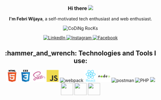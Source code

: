 <html>
<head>
  <link href="https://unpkg.com/aos@2.3.1/dist/aos.css" rel="stylesheet">
</head>
  <body>
<h3 align="center"> Hi there <img src="https://user-images.githubusercontent.com/42378118/110234147-e3259600-7f4e-11eb-95be-0c4047144dea.gif" width="30"><br></h3>

<p align="center">
  <b>I'm Febri Wijaya</b>, a self-motivated tech enthusiast and web enthusiast.
</p>

<!--img src="https://github.com/SP-XD/SP-XD/blob/main/sunrise_clickedbyme.jpeg?raw=true" width="1000px"-->

<div align="center" width="50">
<img src="https://github.com/SP-XD/SP-XD/blob/main/images/dev-working_rounded.gif?raw=true" href="https://github.com/sp-xd" alt="CoDiNg RocKs"  width="550"/><br> 
</div>

<p align="center">
  <a href="https://www.linkedin.com/in/febriwijaya" target="_blank">
    <img src="https://img.shields.io/badge/linkedin-%230077B5.svg?&style=for-the-badge&logo=linkedin&logoColor=white&color=071A2C" alt="LinkedIn"/>
  </a>
  <a href="https://instagram.com/febri_wij" target="_blank">
    <img src="https://img.shields.io/badge/instagram-%23E4405F.svg?&style=for-the-badge&logo=instagram&logoColor=white&color=071A2C" alt="Instagram"/>
  </a>
  <a href="https://www.facebook.com/febriwijayagalung" target="_blank">
    <img src="https://img.shields.io/badge/facebook-%231877F2.svg?&style=for-the-badge&logo=facebook&logoColor=white&color=071A2C" alt="Facebook"/>
  </a>
</p>

<h2 align="center">:hammer_and_wrench: Technologies and Tools I use:</h2>
<p align="center">
<img src="https://raw.githubusercontent.com/devicons/devicon/master/icons/html5/html5-original-wordmark.svg" alt="html5" width="40" height="40"/>
<img src="https://raw.githubusercontent.com/devicons/devicon/master/icons/css3/css3-original-wordmark.svg" alt="css3" width="40" height="40"/>
<img src="https://raw.githubusercontent.com/devicons/devicon/master/icons/sass/sass-original.svg" alt="sass" width="40" height="40"/>
<img src="https://raw.githubusercontent.com/devicons/devicon/master/icons/javascript/javascript-original.svg" alt="javascript" width="40" height="40"/>
<img src="https://www.vectorlogo.zone/logos/js_webpack/js_webpack-icon.svg" alt="webpack" width="40" height="40"/>
<img src="https://raw.githubusercontent.com/devicons/devicon/master/icons/react/react-original-wordmark.svg" alt="react" width="40" height="40"/>
<img src="https://raw.githubusercontent.com/devicons/devicon/master/icons/nodejs/nodejs-original-wordmark.svg" alt="nodejs" width="40" height="40"/>
<img src="https://www.vectorlogo.zone/logos/getpostman/getpostman-icon.svg" alt="postman" width="40" height="40"/>
<img src="https://cdn-icons-png.flaticon.com/512/5968/5968332.png" alt="PHP" width="40" height="40"/>
<img src="https://cdn3.iconfinder.com/data/icons/popular-services-brands/512/laravel-128.png" width="40 height="40"/>
<img src="https://cdn3.iconfinder.com/data/icons/monitors-with-programming-languages/512/cc-2-128.png" width="40" height="40"/>
<img src="https://cdn-icons-png.flaticon.com/512/5968/5968350.png" width="40" height="40"/>                                                                                       <img src="https://cdn-icons.flaticon.com/png/512/2335/premium/2335235.png?token=exp=1636860151~hmac=0532a244fda16787cf16abef3363db5e" width="40" height="40"/>                           
</p>
  </body>
</html>
  
